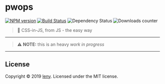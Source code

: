 # pwops

[![NPM version](https://badge.fury.io/js/pwops.svg)](http://badge.fury.io/js/pwops) [![Build Status](http://img.shields.io/travis/leny/pwops.svg)](https://travis-ci.org/leny/pwops) ![Dependency Status](https://david-dm.org/leny/pwops.svg) ![Downloads counter](http://img.shields.io/npm/dm/pwops.svg)

> 🍃 CSS-in-JS, from JS - the easy way

* * *

> ⚠️ **NOTE:** this is an heavy *work in progress*

* * *

## License

Copyright © 2019 [leny](https://leny.me).
Licensed under the MIT license.
